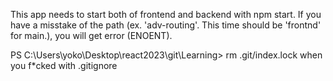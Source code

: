 This app needs to start both of frontend and backend with npm start. 
If you have a misstake of the path (ex. 'adv-routing'. This time should be 'frontnd' for main.), you will get error (ENOENT).

PS C:\Users\yoko\Desktop\react2023\git\Learning> rm .git/index.lock when you f*cked with .gitignore